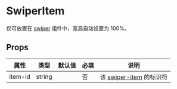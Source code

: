 # SwiperItem

仅可放置在 [swiper](./README.Swiper.md) 组件中，宽高自动设置为 100%。

## Props

| 属性    | 类型   | 默认值 | 必填 | 说明                                              |
| ------- | ------ | ------ | ---- | ------------------------------------------------- |
| item-id | string |        | 否   | 该 [swiper-item](./README.SwiperItem.md) 的标识符 |

